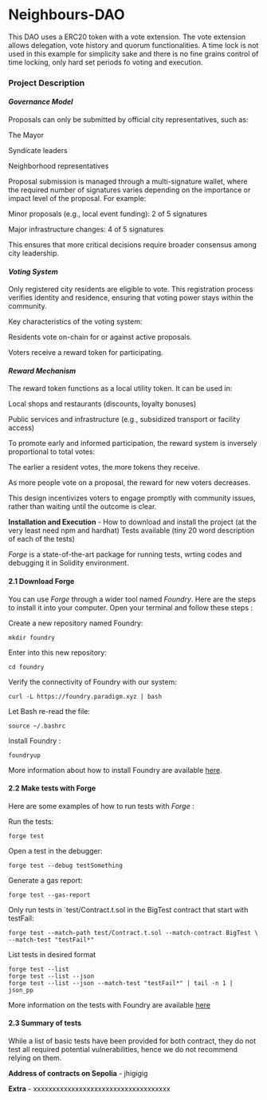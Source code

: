 # Neighbours-DAO

This DAO uses a ERC20 token with a vote extension. The vote extension allows delegation, vote history and quorum functionalities. A time lock is not used in this example for simplicity sake and there is no fine grains control of time locking, only hard set periods fo voting and execution.

### Project Description
#### *Governance Model*
Proposals can only be submitted by official city representatives, such as:

The Mayor

Syndicate leaders

Neighborhood representatives

Proposal submission is managed through a multi-signature wallet, where the required number of signatures varies depending on the importance or impact level of the proposal. For example:

Minor proposals (e.g., local event funding): 2 of 5 signatures

Major infrastructure changes: 4 of 5 signatures

This ensures that more critical decisions require broader consensus among city leadership.

#### *Voting System*
Only registered city residents are eligible to vote. This registration process verifies identity and residence, ensuring that voting power stays within the community.

Key characteristics of the voting system:

Residents vote on-chain for or against active proposals.

Voters receive a reward token for participating.

#### *Reward Mechanism*
The reward token functions as a local utility token. It can be used in:

Local shops and restaurants (discounts, loyalty bonuses)

Public services and infrastructure (e.g., subsidized transport or facility access)

To promote early and informed participation, the reward system is inversely proportional to total votes:

The earlier a resident votes, the more tokens they receive.

As more people vote on a proposal, the reward for new voters decreases.

This design incentivizes voters to engage promptly with community issues, rather than waiting until the outcome is clear.


**Installation and Execution** - How to download and install the project (at the very least need npm and hardhat)
Tests available (tiny 20 word description of each of the tests)

*Forge* is a state-of-the-art package for running tests, wrting codes and debugging it in Solidity environment.


#### 2.1 Download Forge
You can use *Forge* through a wider tool named *Foundry*. Here are the steps to install it into your computer. Open your terminal and follow these steps :

Create a new repository named Foundry:
```
mkdir foundry
```

Enter into this new repository:
```
cd foundry
```

Verify the connectivity of Foundry with our system:
```
curl -L https://foundry.paradigm.xyz | bash
```

Let Bash re-read the file:
```
source ~/.bashrc 
```

Install Foundry :
```
foundryup
```

More information about how to install Foundry are available [here](https://ethereum-blockchain-developer.com/2022-06-nft-truffle-hardhat-foundry/14-foundry-setup/).


#### 2.2 Make tests with Forge

Here are some examples of how to run tests with *Forge* :

Run the tests:
```
forge test
```

Open a test in the debugger:
```
forge test --debug testSomething
```

Generate a gas report:
```
forge test --gas-report
```

Only run tests in `test/Contract.t.sol in the BigTest contract that start with testFail:
```
forge test --match-path test/Contract.t.sol --match-contract BigTest \ --match-test "testFail*"
```

List tests in desired format
```
forge test --list
forge test --list --json
forge test --list --json --match-test "testFail*" | tail -n 1 | json_pp
```

More information on the tests with Foundry are available [here](https://book.getfoundry.sh/reference/forge/forge-test)

#### 2.3 Summary of tests
While a list of basic tests have been provided for both contract, they do not test all required potential vulnerabilities, hence we do not recommend relying on them.


**Address of contracts on Sepolia** - jhigigig

**Extra** - xxxxxxxxxxxxxxxxxxxxxxxxxxxxxxxxxxxx

